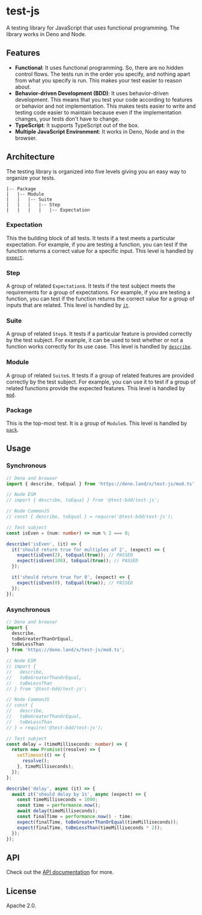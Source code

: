 # test-js

A testing library for JavaScript that uses functional programming. The library works in Deno and Node.

## Features

- **Functional**: It uses functional programming. So, there are no hidden control flows. The tests run in the order you specify, and nothing apart from what you specify is run. This makes your test easier to reason about.
- **Behavior-driven Development (BDD)**: It uses behavior-driven development. This means that you test your code according to features or behavior and not implementation. This makes tests easier to write and testing code easier to maintain because even if the implementation changes, your tests don't have to change.
- **TypeScript**: It supports TypeScript out of the box.
- **Multiple JavaScript Environment**: It works in Deno, Node and in the browser.

## Architecture

The testing library is organized into five levels giving you an easy way to organize your tests.

```
|-- Package
|   |-- Module
|   |   |-- Suite
|   |   |   |-- Step
|   |   |   |   |-- Expectation
```

### Expectation

This the building block of all tests. It tests if a test meets a particular expectation. For example, if you are testing a function, you can test if the function returns a correct value for a specific input. This level is handled by [`expect`](./docs/api.md#expect).

### Step

A group of related `Expectation`s. It tests if the test subject meets the requirements for a group of expectations. For example, if you are testing a function, you can test if the function returns the correct value for a group of inputs that are related. This level is handled by [`it`](./docs/api.md#it).

### Suite

A group of related `Step`s. It tests if a particular feature is provided correctly by the test subject. For example, it can be used to test whether or not a function works correctly for its use case. This level is handled by [`describe`](./docs/api.md#describe).

### Module

A group of related `Suite`s. It tests if a group of related features are provided correctly by the test subject. For example, you can use it to test if a group of related functions provide the expected features. This level is handled by [`mod`](./docs/api.md#mod).

### Package

This is the top-most test. It is a group of `Module`s. This level is handled by [`pack`](./docs/api.md#pack).

## Usage

### Synchronous

```ts
// Deno and browser
import { describe, toEqual } from 'https://deno.land/x/test-js/mod.ts';

// Node ESM
// import { describe, toEqual } from '@test-bdd/test-js';

// Node CommonJS
// const { describe, toEqual } = require('@test-bdd/test-js');

// Test subject
const isEven = (num: number) => num % 2 === 0;

describe('isEven', (it) => {
  it('should return true for multiples of 2', (expect) => {
    expect(isEven(2), toEqual(true)); // PASSED
    expect(isEven(100), toEqual(true)); // PASSED
  });

  it('should return true for 0', (expect) => {
    expect(isEven(0), toEqual(true)); // PASSED
  });
});
```

### Asynchronous

```ts
// Deno and browser
import {
  describe,
  toBeGreaterThanOrEqual,
  toBeLessThan
} from 'https://deno.land/x/test-js/mod.ts';

// Node ESM
// import {
//   describe,
//   toBeGreaterThanOrEqual,
//   toBeLessThan
// } from '@test-bdd/test-js';

// Node CommonJS
// const {
//   describe,
//   toBeGreaterThanOrEqual,
//   toBeLessThan
// } = require('@test-bdd/test-js');

// Test subject
const delay = (timeMilliseconds: number) => {
  return new Promise((resolve) => {
    setTimeout(() => {
      resolve();
    }, timeMilliseconds);
  });
};

describe('delay', async (it) => {
  await it('should delay by 1s', async (expect) => {
    const timeMilliseconds = 1000;
    const time = performance.now();
    await delay(timeMilliseconds);
    const finalTime = performance.now() - time;
    expect(finalTime, toBeGreaterThanOrEqual(timeMilliseconds));
    expect(finalTime, toBeLessThan(timeMilliseconds * 2));
  });
});
```

## API

Check out the [API documentation](./docs/api.md) for more.

## License

Apache 2.0.
